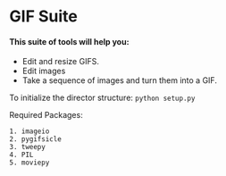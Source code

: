 # GIF Suite
#### This suite of tools will help you:

* Edit and resize GIFS.
* Edit images
* Take a sequence of images and turn them into a GIF.

To initialize the director structure:
`python setup.py`

Required Packages:

    1. imageio
    2. pygifsicle
    3. tweepy
    4. PIL
    5. moviepy
    
